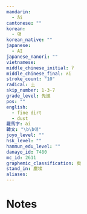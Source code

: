 ```yaml
---
mandarin:
  - āi
cantonese: ""
korean:
  - 애
korean_native: ""
japanese:
  - AI
japanese_nanori: ""
vietnamese:
middle_chinese_initial: ʔ
middle_chinese_final: ʌi
stroke_count: "10"
radical: 土
skip_number: 1-3-7
grade_level: 先進
pos: ""
english:
  - fine dirt
  - dust
羅馬字: ai
韓文: "\b\b애"
joyo_level: ""
hsk_level: ""
hanmun_edu_level: ""
danayo_id: 7480
mc_id: 2611
graphemic_classification: 矣
stand_in: 塵埃
aliases:
---
```


# Notes
